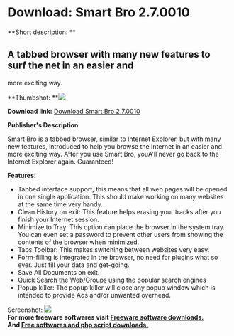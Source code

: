 # Download: Smart Bro 2.7.0010

**Short description: **

## A tabbed browser with many new features to surf the net in an easier and
more exciting way.

  
**Thumbshot: **![](http://www.freewarefiles.com/screenshot/smartbro_md.gif)   
  
**Download link:** [Download Smart Bro 2.7.0010](http://freesoftwares.boysofts.com/Smart-Bro_program_24395.html)  
  

**Publisher's Description**  
  

Smart Bro is a tabbed browser, similar to Internet Explorer, but with many new
features, introduced to help you browse the Internet in an easier and more
exciting way. After you use Smart Bro, youA'll never go back to the Internet
Explorer again. Guaranteed!

**Features:**

  * Tabbed interface support, this means that all web pages will be opened in one single application. This should make working on many websites at the same time very handy. 
  * Clean History on exit: This feature helps erasing your tracks after you finish your Internet session. 
  * Minimize to Tray: This option can place the browser in the system tray. You can even set a password to prevent other users from showing the contents of the browser when minimized. 
  * Tabs Toolbar: This makes switching between websites very easy. 
  * Form-filling is integrated in the browser, no need for plugins what so ever. Just fill your data and get-going. 
  * Save All Documents on exit. 
  * Quick Search the Web/Groups using the popular search engines 
  * Popup killer: The popup killer will close any popup window which is intended to provide Ads and/or unwanted overhead. 

  
  
Screenshot: ![](http://www.freewarefiles.com/screenshot/smartbro.gif)  
**For more freeware softwares visit [Freeware software downloads.](http://freesoftwares.boysofts.com/)**   
**And [Free softwares and php script downloads.](http://www.boysofts.com/)**

